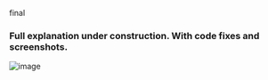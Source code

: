final

### Full explanation under construction. With code fixes and screenshots.

![image](https://user-images.githubusercontent.com/42977616/221235971-f77a8bb0-b703-4d25-9fa7-6b8d710d6907.png)
